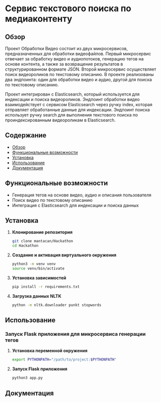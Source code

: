 # Сервис текстового поиска по медиаконтенту

## Обзор

Проект Обработки Видео состоит из двух микросервисов, предназначенных для обработки видеофайлов. Первый микросервис отвечает за обработку видео и аудиопотоков, генерацию тегов на основе контента, а также за возвращение результатов в структурированном формате JSON. Второй микросервис осуществляет поиск видеороликов по текстовому описанию. В проекте реализованы два эндпоинта: один для обработки видео и аудио, другой для поиска по текстовому описанию.

Проект интегрирован с Elasticsearch, который используется для индексации и поиска видеороликов. Эндпоинт обработки видео взаимодействует с сервисом Elasticsearch через ручку index, которая отправляет обработанные данные для индексации. Эндпоинт поиска использует ручку search для выполнения текстового поиска по проиндексированным видеороликам в Elasticsearch.

## Содержание

- [Обзор](#обзор)
- [Функциональные возможности](#функциональные-возможности)
- [Установка](#установка)
- [Использование](#использование)
- [Документация](#документация)
## Функциональные возможности

- Генерация тегов на основе видео, аудио и описания пользователя
- Поиск видео по текстовому описанию
- Интеграция с Elasticsearch для индексации и поиска данных

## Установка

1. **Клонирование репозитория**
    ```bash
    git clone mantacan/Hackathon
    cd Hackathon
    ```

2. **Создание и активация виртуального окружения**
    ```bash
    python3 -m venv venv
    source venv/bin/activate
    ```

3. **Установка зависимостей**
    ```bash
    pip install -r requirements.txt
    ```

4. **Загрузка данных NLTK**
    ```bash
    python -m nltk.downloader punkt stopwords
    ```

## Использование

### Запуск Flask приложения для микросервиса генерации тегов

1. **Установка переменной окружения**
    ```bash
    export PYTHONPATH="/path/to/project:$PYTHONPATH"
    ```

2. **Запуск Flask приложения**
    ```bash
    python3 app.py
    ```

## Документация


